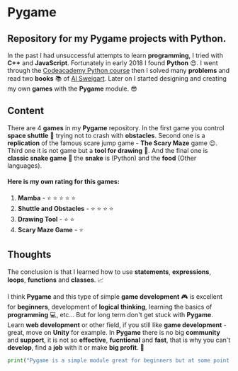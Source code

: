 # Pygame
## Repository for my Pygame projects with Python.

In the past I had unsuccessful attempts to learn **programming**, I tried with **C++** and **JavaScript**. Fortunately in early 2018 I found **Python** :heart_eyes:.
I went through the [Codeacademy Python course](https://www.codecademy.com/learn/learn-python) then I solved many **problems** and 
read two **books** :books: of [Al Sweigart](https://twitter.com/AlSweigart).
Later on I started designing and creating my own **games** with the **Pygame** module. :sunglasses:

## Content

There are 4 **games** in my **Pygame** repository. In the first game you control **space shuttle** :rocket: trying not to crash with **obstacles**.
Second one is a **replication** of the famous scare jump game - **The Scary Maze** game :wink:. Third one it is not game but a **tool for drawing** :art:. And the final one is **classic snake game** :snake: the **snake** is (Python) and the **food** (Other languages).

#### Here is my own rating for this games:
1. **Mamba** - :star: :star: :star: :star: :star:
1. **Shuttle and Obstacles** - :star: :star: :star: :star:
1. **Drawing Tool** - :star: :star:
1. **Scary Maze Game** - :star:

## Thoughts

The conclusion is that I learned how to use **statements**, **expressions**, **loops**, **functions** and **classes**. :chart_with_upwards_trend:

I think **Pygame** and this type of simple **game development** :video_game: is excellent for **beginners**, development of **logical thinking**,
learning the basics of **programming** :computer:, etc... But for long term don't get stuck with **Pygame**. 
Learn **web development** or other field, if you still like **game development** - great, move on **Unity** for example.
In **Pygame** there is no big **community** and **support**, it is not so **effective**, **fucntional** and **fast**, that is why you can't **develop**, find a **job** with it or make **big profit**. :money_with_wings:


```python
print("Pygame is a simple module great for beginners but at some point if you want to become better you should move on")
```
